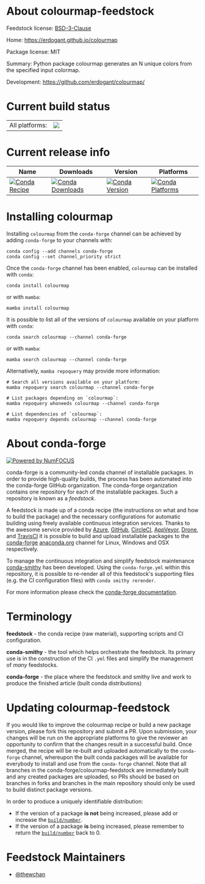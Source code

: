 About colourmap-feedstock
=========================

Feedstock license: [BSD-3-Clause](https://github.com/conda-forge/colourmap-feedstock/blob/main/LICENSE.txt)

Home: https://erdogant.github.io/colourmap

Package license: MIT

Summary: Python package colourmap generates an N unique colors from the specified input colormap.

Development: https://github.com/erdogant/colourmap/

Current build status
====================


<table><tr><td>All platforms:</td>
    <td>
      <a href="https://dev.azure.com/conda-forge/feedstock-builds/_build/latest?definitionId=18610&branchName=main">
        <img src="https://dev.azure.com/conda-forge/feedstock-builds/_apis/build/status/colourmap-feedstock?branchName=main">
      </a>
    </td>
  </tr>
</table>

Current release info
====================

| Name | Downloads | Version | Platforms |
| --- | --- | --- | --- |
| [![Conda Recipe](https://img.shields.io/badge/recipe-colourmap-green.svg)](https://anaconda.org/conda-forge/colourmap) | [![Conda Downloads](https://img.shields.io/conda/dn/conda-forge/colourmap.svg)](https://anaconda.org/conda-forge/colourmap) | [![Conda Version](https://img.shields.io/conda/vn/conda-forge/colourmap.svg)](https://anaconda.org/conda-forge/colourmap) | [![Conda Platforms](https://img.shields.io/conda/pn/conda-forge/colourmap.svg)](https://anaconda.org/conda-forge/colourmap) |

Installing colourmap
====================

Installing `colourmap` from the `conda-forge` channel can be achieved by adding `conda-forge` to your channels with:

```
conda config --add channels conda-forge
conda config --set channel_priority strict
```

Once the `conda-forge` channel has been enabled, `colourmap` can be installed with `conda`:

```
conda install colourmap
```

or with `mamba`:

```
mamba install colourmap
```

It is possible to list all of the versions of `colourmap` available on your platform with `conda`:

```
conda search colourmap --channel conda-forge
```

or with `mamba`:

```
mamba search colourmap --channel conda-forge
```

Alternatively, `mamba repoquery` may provide more information:

```
# Search all versions available on your platform:
mamba repoquery search colourmap --channel conda-forge

# List packages depending on `colourmap`:
mamba repoquery whoneeds colourmap --channel conda-forge

# List dependencies of `colourmap`:
mamba repoquery depends colourmap --channel conda-forge
```


About conda-forge
=================

[![Powered by
NumFOCUS](https://img.shields.io/badge/powered%20by-NumFOCUS-orange.svg?style=flat&colorA=E1523D&colorB=007D8A)](https://numfocus.org)

conda-forge is a community-led conda channel of installable packages.
In order to provide high-quality builds, the process has been automated into the
conda-forge GitHub organization. The conda-forge organization contains one repository
for each of the installable packages. Such a repository is known as a *feedstock*.

A feedstock is made up of a conda recipe (the instructions on what and how to build
the package) and the necessary configurations for automatic building using freely
available continuous integration services. Thanks to the awesome service provided by
[Azure](https://azure.microsoft.com/en-us/services/devops/), [GitHub](https://github.com/),
[CircleCI](https://circleci.com/), [AppVeyor](https://www.appveyor.com/),
[Drone](https://cloud.drone.io/welcome), and [TravisCI](https://travis-ci.com/)
it is possible to build and upload installable packages to the
[conda-forge](https://anaconda.org/conda-forge) [anaconda.org](https://anaconda.org/)
channel for Linux, Windows and OSX respectively.

To manage the continuous integration and simplify feedstock maintenance
[conda-smithy](https://github.com/conda-forge/conda-smithy) has been developed.
Using the ``conda-forge.yml`` within this repository, it is possible to re-render all of
this feedstock's supporting files (e.g. the CI configuration files) with ``conda smithy rerender``.

For more information please check the [conda-forge documentation](https://conda-forge.org/docs/).

Terminology
===========

**feedstock** - the conda recipe (raw material), supporting scripts and CI configuration.

**conda-smithy** - the tool which helps orchestrate the feedstock.
                   Its primary use is in the construction of the CI ``.yml`` files
                   and simplify the management of *many* feedstocks.

**conda-forge** - the place where the feedstock and smithy live and work to
                  produce the finished article (built conda distributions)


Updating colourmap-feedstock
============================

If you would like to improve the colourmap recipe or build a new
package version, please fork this repository and submit a PR. Upon submission,
your changes will be run on the appropriate platforms to give the reviewer an
opportunity to confirm that the changes result in a successful build. Once
merged, the recipe will be re-built and uploaded automatically to the
`conda-forge` channel, whereupon the built conda packages will be available for
everybody to install and use from the `conda-forge` channel.
Note that all branches in the conda-forge/colourmap-feedstock are
immediately built and any created packages are uploaded, so PRs should be based
on branches in forks and branches in the main repository should only be used to
build distinct package versions.

In order to produce a uniquely identifiable distribution:
 * If the version of a package **is not** being increased, please add or increase
   the [``build/number``](https://docs.conda.io/projects/conda-build/en/latest/resources/define-metadata.html#build-number-and-string).
 * If the version of a package **is** being increased, please remember to return
   the [``build/number``](https://docs.conda.io/projects/conda-build/en/latest/resources/define-metadata.html#build-number-and-string)
   back to 0.

Feedstock Maintainers
=====================

* [@thewchan](https://github.com/thewchan/)

